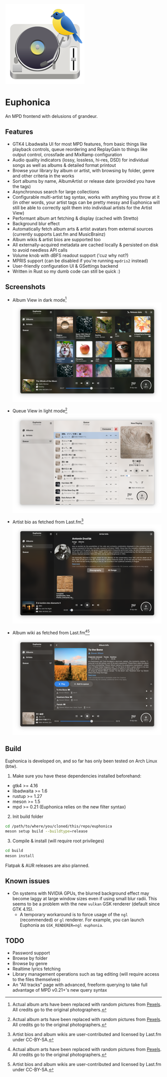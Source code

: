 ![Euphonica icon](data/icons/hicolor/scalable/apps/org.euphonica.Euphonica.svg)
# Euphonica

An MPD frontend with delusions of grandeur.

## Features
- GTK4 Libadwaita UI for most MPD features, from basic things like playback controls, queue reordering and ReplayGain to things like output control, crossfade and MixRamp configuration
- Audio quality indicators (lossy, lossless, hi-res, DSD) for individual songs as well as albums & detailed format printout
- Browse your library by album or artist, with browsing by folder, genre and other criteria in the works
- Sort albums by name, AlbumArtist or release date (provided you have the tags)
- Asynchronous search for large collections
- Configurable multi-artist tag syntax, works with anything you throw at it (in other words, your artist tags can be pretty messy and Euphonica will still be able to correctly split them into individual artists for the Artist View)
- Performant album art fetching & display (cached with Stretto)
- Background blur effect
- Automatically fetch album arts & artist avatars from external sources (currently supports Last.fm and MusicBrainz)
- Album wikis & artist bios are supported too
- All externally-acquired metadata are cached locally & persisted on disk to avoid needless API calls
- Volume knob with dBFS readout support ('cuz why not?)
- MPRIS support (can be disabled if you're running `mpdris2` instead)
- User-friendly configuration UI & GSettings backend
- Written in Rust so my dumb code can still be quick :)

## Screenshots

- Album View in dark mode[^1]
  ![Album View in dark mode](data/screenshots/album-view-dark.png)

- Queue View in light mode[^1]
  ![Queue View in light mode](data/screenshots/queue-view-light.png)

- Artist bio as fetched from Last.fm[^2]
  ![Queue View in light mode](data/screenshots/artist-bio-dark.png)

- Album wiki as fetched from Last.fm[^1][^2]
  ![Queue View in light mode](data/screenshots/album-wiki-dark.png)



[^1]: Actual album arts have been replaced with random pictures from [Pexels](https://www.pexels.com/). All credits go to the original photographers.
[^2]: Artist bios and album wikis are user-contributed and licensed by Last.fm under CC-BY-SA.

## Build

Euphonica is developed on, and so far has only been tested on Arch Linux (btw).

1. Make sure you have these dependencies installed beforehand:
  - gtk4 >= 4.16
  - libadwaita >= 1.6
  - rustup >= 1.27
  - meson >= 1.5
  - mpd >= 0.21 (Euphonica relies on the new filter syntax)

2. Init build folder
  ```bash
  cd /path/to/where/you/cloned/this/repo/euphonica
  meson setup build --buildtype=release
  ```

3. Compile & install (will require root privileges)
  ```bash
  cd build
  meson install
  ```
Flatpak & AUR releases are also planned.

## Known issues

- On systems with NVIDIA GPUs, the blurred background effect may become laggy at large window sizes even if using small blur radii. This seems to be a problem with the new `vulkan` GSK renderer (default since GTK 4.15).
  - A temporary workaround is to force usage of the `ngl` (recommended) or `gl` renderer. For example, you can launch Euphonia as `GSK_RENDERER=ngl euphonia`. 

## TODO
- Password support
- Browse by folder
- Browse by genre
- Realtime lyrics fetching
- Library management operations such as tag editing (will require access to the files themselves) 
- An "All tracks" page with advanced, freeform querying to take full advantage of MPD v0.21+'s new query syntax
